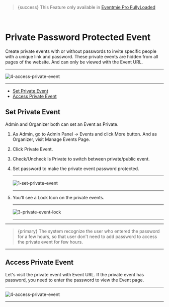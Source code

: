 > {success} This Feature only available in [Eventmie Pro FullyLoaded](https://classiebit.com/eventmie-pro-fullyloaded)

<br>

# Private Password Protected Event

Create private events with or without passwords to invite specific people with a unique link and password. These private events are hidden from all pages of the website. And can only be viewed with the Event URL.

---

![4-access-private-event](/images/v2/EventmieProFullyLoadedV2.0/17.4-access-private-event.webp "4-access-private-event")

---

-   [Set Private Event](#Set-Private-Event)
-   [Access Private Event](#Access-Private-Event)

<a name="Set-Private-Event"></a>

## Set Private Event

Admin and Organizer both can set an Event as Private.

1. As Admin, go to Admin Panel -> Events and click More button. And as Organizer, visit Manage Events Page.
2. Click Private Event.
3. Check/Uncheck Is Private to switch between private/public event.
4. Set password to make the private event password protected.

    ***

    ![1-set-private-event](/images/v2/EventmieProFullyLoadedV2.0/15.1-set-private-event.webp "1-set-private-event")

    ***

5. You'll see a Lock Icon on the private events.

    ***

    ![3-private-event-lock](/images/v2/EventmieProFullyLoadedV2.0/17.3-private-event-lock.webp "3-private-event-lock")

    ***

---

> {primary} The system recognize the user who entered the password for a few hours, so that user don't need to add password to access the private event for few hours.

---

<a name="Access-Private-Event"></a>

## Access Private Event

Let's visit the private event with Event URL. If the private event has password, you need to enter the password to view the Event page.

---

![4-access-private-event](/images/v2/EventmieProFullyLoadedV2.0/17.4-access-private-event.webp "4-access-private-event")

---
